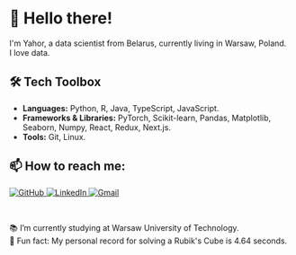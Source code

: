 <h1>👋 Hello there!</h1>

<p>
I'm Yahor, a data scientist from Belarus, currently living in Warsaw, Poland.
<br>
I love data.
</p>

<h2>🛠️ Tech Toolbox</h2> 
<ul>
  <li><strong>Languages:</strong> Python, R, Java, TypeScript, JavaScript.</li>
  <li><strong>Frameworks & Libraries:</strong> PyTorch, Scikit-learn, Pandas, Matplotlib, Seaborn, Numpy, React, Redux, Next.js.</li>
  <li><strong>Tools:</strong> Git, Linux.</li>
</ul>

<h2>📫 How to reach me:</h2>
<p>
  <a href="https://github.com/yahorlahunovich" target="_blank">
    <img alt="GitHub" src="https://img.shields.io/badge/GitHub-%2312100E.svg?&style=for-the-badge&logo=Github&logoColor=white" />
  </a>
  <a href="https://www.linkedin.com/in/yahorlahunovich" target="_blank">
    <img alt="LinkedIn" src="https://img.shields.io/badge/LinkedIn-%230077B5.svg?&style=for-the-badge&logo=linkedin&logoColor=white" />
  </a>
  <a href="mailto:egorlagunovich@gmail.com" target="_blank">
    <img alt="Gmail" src="https://img.shields.io/badge/Gmail-D14836?style=for-the-badge&logo=gmail&logoColor=white"/>
  </a>
</p>

<br>
<p>📚 I’m currently studying at Warsaw University of Technology.
  <br>
🚀 Fun fact: My personal record for solving a Rubik's Cube is 4.64 seconds.</p>
